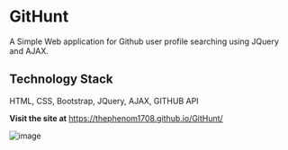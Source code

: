 # GitHunt
A Simple Web application for Github user profile searching using JQuery and AJAX.

## Technology Stack
HTML, CSS, Bootstrap, JQuery, AJAX, GITHUB API

**Visit the site at** https://thephenom1708.github.io/GitHunt/

![image](https://user-images.githubusercontent.com/30460714/120097730-ccf33480-c14f-11eb-858d-0b8fce056da6.png)




